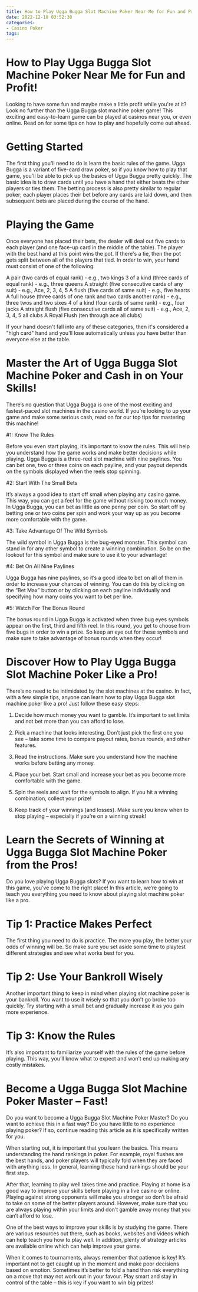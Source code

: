 ```yaml
---
title: How to Play Ugga Bugga Slot Machine Poker Near Me for Fun and Profit!
date: 2022-12-18 03:52:38
categories:
- Casino Poker
tags:
---
```



#  How to Play Ugga Bugga Slot Machine Poker Near Me for Fun and Profit!

Looking to have some fun and maybe make a little profit while you're at it? Look no further than the Ugga Bugga slot machine poker game! This exciting and easy-to-learn game can be played at casinos near you, or even online. Read on for some tips on how to play and hopefully come out ahead.

# Getting Started

The first thing you'll need to do is learn the basic rules of the game. Ugga Bugga is a variant of five-card draw poker, so if you know how to play that game, you'll be able to pick up the basics of Ugga Bugga pretty quickly. The basic idea is to draw cards until you have a hand that either beats the other players or ties them. The betting process is also pretty similar to regular poker; each player places their bet before any cards are laid down, and then subsequent bets are placed during the course of the hand.

# Playing the Game

Once everyone has placed their bets, the dealer will deal out five cards to each player (and one face-up card in the middle of the table). The player with the best hand at this point wins the pot. If there's a tie, then the pot gets split between all of the players that tied. In order to win, your hand must consist of one of the following:

A pair (two cards of equal rank) - e.g., two kings
3 of a kind (three cards of equal rank) - e.g., three queens
A straight (five consecutive cards of any suit) - e.g., Ace, 2, 3, 4, 5
A flush (five cards of same suit) - e.g., five hearts
A full house (three cards of one rank and two cards another rank) - e.g., three twos and two sixes
4 of a kind (four cards of same rank) - e.g., four jacks
A straight flush (five consecutive cards all of same suit) - e.g., Ace, 2, 3, 4, 5 all clubs 
A Royal Flush (ten through ace all clubs) 

If your hand doesn't fall into any of these categories, then it's considered a "high card" hand and you'll lose automatically unless you have better than everyone else at the table.

#  Master the Art of Ugga Bugga Slot Machine Poker and Cash in on Your Skills!

There’s no question that Ugga Bugga is one of the most exciting and fastest-paced slot machines in the casino world. If you’re looking to up your game and make some serious cash, read on for our top tips for mastering this machine!

#1: Know The Rules

Before you even start playing, it’s important to know the rules. This will help you understand how the game works and make better decisions while playing. Ugga Bugga is a three-reel slot machine with nine paylines. You can bet one, two or three coins on each payline, and your payout depends on the symbols displayed when the reels stop spinning.

#2: Start With The Small Bets

It’s always a good idea to start off small when playing any casino game. This way, you can get a feel for the game without risking too much money. In Ugga Bugga, you can bet as little as one penny per coin. So start off by betting one or two coins per spin and work your way up as you become more comfortable with the game.

#3: Take Advantage Of The Wild Symbols

The wild symbol in Ugga Bugga is the bug-eyed monster. This symbol can stand in for any other symbol to create a winning combination. So be on the lookout for this symbol and make sure to use it to your advantage!

#4: Bet On All Nine Paylines

Ugga Bugga has nine paylines, so it’s a good idea to bet on all of them in order to increase your chances of winning. You can do this by clicking on the “Bet Max” button or by clicking on each payline individually and specifying how many coins you want to bet per line.

#5: Watch For The Bonus Round

The bonus round in Ugga Bugga is activated when three bug eyes symbols appear on the first, third and fifth reel. In this round, you get to choose from five bugs in order to win a prize. So keep an eye out for these symbols and make sure to take advantage of bonus rounds when they occur!

#  Discover How to Play Ugga Bugga Slot Machine Poker Like a Pro!

There’s no need to be intimidated by the slot machines at the casino. In fact, with a few simple tips, anyone can learn how to play Ugga Bugga slot machine poker like a pro! Just follow these easy steps:

1. Decide how much money you want to gamble. It’s important to set limits and not bet more than you can afford to lose.

2. Pick a machine that looks interesting. Don’t just pick the first one you see – take some time to compare payout rates, bonus rounds, and other features.

3. Read the instructions. Make sure you understand how the machine works before betting any money.

4. Place your bet. Start small and increase your bet as you become more comfortable with the game.

5. Spin the reels and wait for the symbols to align. If you hit a winning combination, collect your prize!

6. Keep track of your winnings (and losses). Make sure you know when to stop playing – especially if you’re on a winning streak!

#  Learn the Secrets of Winning at Ugga Bugga Slot Machine Poker from the Pros!

Do you love playing Ugga Bugga slots? If you want to learn how to win at this game, you’ve come to the right place! In this article, we’re going to teach you everything you need to know about playing slot machine poker like a pro.

# Tip 1: Practice Makes Perfect

The first thing you need to do is practice. The more you play, the better your odds of winning will be. So make sure you set aside some time to playtest different strategies and see what works best for you.

# Tip 2: Use Your Bankroll Wisely

Another important thing to keep in mind when playing slot machine poker is your bankroll. You want to use it wisely so that you don’t go broke too quickly. Try starting with a small bet and gradually increase it as you gain more experience.

# Tip 3: Know the Rules

It’s also important to familiarize yourself with the rules of the game before playing. This way, you’ll know what to expect and won’t end up making any costly mistakes.

#  Become a Ugga Bugga Slot Machine Poker Master – Fast!

Do you want to become a Ugga Bugga Slot Machine Poker Master? Do you want to achieve this in a fast way? Do you have little to no experience playing poker? If so, continue reading this article as it is specifically written for you.

When starting out, it is important that you learn the basics. This means understanding the hand rankings in poker. For example, royal flushes are the best hands, and poker players will typically fold when they are faced with anything less. In general, learning these hand rankings should be your first step.

After that, learning to play well takes time and practice. Playing at home is a good way to improve your skills before playing in a live casino or online. Playing against strong opponents will make you stronger so don’t be afraid to take on some of the better players around. However, make sure that you are always playing within your limits and don’t gamble away money that you can’t afford to lose.

One of the best ways to improve your skills is by studying the game. There are various resources out there, such as books, websites and videos which can help teach you how to play well. In addition, plenty of strategy articles are available online which can help improve your game.

When it comes to tournaments, always remember that patience is key! It’s important not to get caught up in the moment and make poor decisions based on emotion. Sometimes it’s better to fold a hand than risk everything on a move that may not work out in your favour. Play smart and stay in control of the table – this is key if you want to win big prizes!